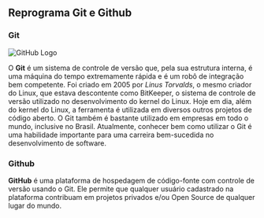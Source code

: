 ## Reprograma Git e Github

### Git

![GitHub Logo](https://media.giphy.com/media/du3J3cXyzhj75IOgvA/giphy.gif)

O **Git** é um sistema de controle de versão que, pela sua estrutura interna, é uma máquina do tempo extremamente rápida e é um robô de integração bem competente.
Foi criado em 2005 por _Linus Torvalds_, o mesmo criador do Linux, que estava descontente como BitKeeper, o sistema de controle de versão utilizado no desenvolvimento do kernel do Linux.
Hoje em dia, além do kernel do Linux, a ferramenta é utilizada em diversos outros projetos de código aberto. O Git também é bastante utilizado em empresas em todo o mundo, inclusive no Brasil.
Atualmente, conhecer bem como utilizar o Git é uma habilidade importante para uma carreira bem-sucedida no desenvolvimento de software.

### Github

**GitHub** é uma plataforma de hospedagem de código-fonte com controle de versão usando o Git. Ele permite que qualquer usuário cadastrado na plataforma contribuam em projetos privados e/ou Open Source de qualquer lugar do mundo.

